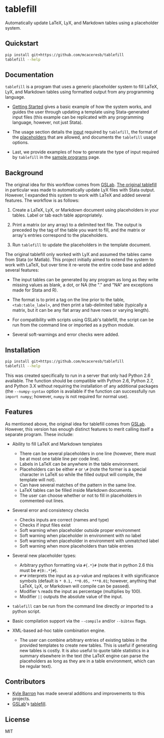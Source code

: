 tablefill
=========

Automatically update LaTeX, LyX, and Markdown tables using a placeholder system.

Quickstart
----------

```bash
pip install git+https://github.com/mcaceresb/tablefill
tablefill --help
```

Documentation
-------------

`tablefill` is a program that uses a generic placeholder system to fill LaTeX, LyX, and Markdown tables using formatted output from any programming language.

- [Getting Started](https://mcaceresb.github.io/tablefill/getting-started.html) gives a basic example of how the system works, and guides the user through updating a template using Stata-generated input files (this example can be replicated with any programming language, however, not just Stata).

- The usage section details the [input](https://mcaceresb.github.io/tablefill/usage/02matrix-input.html) required by `tablefill`, the format of the [placeholders](https://mcaceresb.github.io/tablefill/usage/03placeholders.html) that are allowed, and documents the `tablefill` usage options.

- Last, we provide examples of how to generate the type of input required by `tablefill` in the [sample programs](https://mcaceresb.github.io/tablefill/sample-programs.html) page.

Background
----------

The original idea for this workflow comes from [GSLab](https://github.com/gslab-econ).  [The original tablefill](https://github.com/gslab-econ/gslab_python/blob/master/gslab_fill/tablefill.py) in particular was made to automatically update LyX files with Stata output.  However, I expanded this system to work with LaTeX and added several features.  The workflow is as follows:

1. Create a LaTeX, LyX, or Markdown document using placeholders in your tables.  Label or tab each table appropriately.

2. Print a matrix (or any array) to a delimited text file. The output is preceded by the tag of the table you want to fill, and the matrix or array's entries correspond to the placeholders.

3. Run `tablefill` to update the placeholders in the template document.

The original tablefill only worked with LyX and assumed the tables came from Stata (or Matlab). This project initially aimed to extend the system to work with LaTeX, but over time it re-wrote the entire code base and added several features:

- The input tables can be generated by any program as long as they write missing values as blank, a dot, or NA (the "." and "NA" are exceptions made for Stata and R).

- The format is to print a tag on the line prior to the table, `<tab:table_label>`, and then print a tab-delimited table (typically a matrix, but it can be any flat array and have rows or varying length).

- For compatibility with scripts using GSLab's tablefill, the script can be run from the command line or imported as a python module.

- Several soft-warnings and error checks were added.

Installation
------------

```bash
pip install git+https://github.com/mcaceresb/tablefill
tablefill --help
```

This was created specifically to run in a server that only had Python 2.6 available. The function should be compatible with Python 2.6, Python 2.7, and Python 3.X without requiring the installation of any additional packages (the `--numpy-syntax` option is available if the function can successfully run `import numpy`; however, `numpy` is not required for normal use).

Features
--------

As mentioned above, the original idea for tablefill comes from [GSLab](https://github.com/gslab-econ). However, this version has enough distinct features to merit calling itself a separate program. These include:

- Ability to fill LaTeX and Markdown templates
    - There can be several placeholders in one line (however, there must be at most one table line per code line).
    - Labels in LaTeX can be anywhere in the table environment.
    - Placeholders can be either `#` or `\#` (note the former is a special character in LaTeX so while the filled output will compile, the template will not).
    - Can have several matches of the pattern in the same line.
    - LaTeX tables can be filled inside Markdown documents.
    - The user can choose whether or not to fill in placeholders in commented-out lines.

- Several error and consistency checks
    - Checks inputs are correct (names and type)
    - Checks if input files exist
    - Soft warning when placeholder outside proper environment
    - Soft warning when placeholder in environment with no label
    - Soft warning when placeholder in environment with unmatched label
    - Soft warning when more placeholders than table entries

- Several new placeholder types:
    - Arbitrary python formatting via `#{.*}#` (note that in python 2.6 this must be `#{0:.*}#`).
    - `#*#` interprets the input as a p-value and replaces it with significance symbols (default is `* 0.1, **0.05, ***0.01`; however, anything that LaTeX, LyX, or Markdown will compile can be passed).
    - Modifier `%` reads the input as percentage (multiplies by 100).
    - Modifier `||` outputs the absolute value of the input.

- `tablefill` can be run from the command line directly _or_ imported to a python script.

- Basic compilation support via the `--compile` and/or `--bibtex` flags.

- XML-based ad-hoc table combination engine.
    - The user can combine arbitrary entries of existing tables in the provided templates to create new tables. This is useful if generating new tables is costly. It is also useful to quote table statistics in a summary elsewhere in the text (the LaTeX engine can parse the placeholders as long as they are in a table environment, which can be regular text).

Contributors
------------

- [Kyle Barron](https://github.com/kylebarron) has made several additions and improvements to this projects.
- [GSLab](https://github.com/gslab-econ)'s [tablefill](https://github.com/gslab-econ/gslab_python/blob/master/gslab_fill/tablefill.py).

License
-------

MIT
